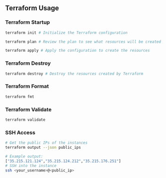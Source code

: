 ## Terraform Usage

### Terraform Startup

```bash
terraform init # Initialize the Terraform configuration

terraform plan # Review the plan to see what resources will be created

terraform apply # Apply the configuration to create the resources
```
### Terraform Destroy

```bash
terraform destroy # Destroy the resources created by Terraform
```
### Terraform Format

```bash
terraform fmt
```
### Terraform Validate

```bash
terraform validate
```

### SSH Access

```bash
# Get the public IPs of the instances
terraform output --json public_ips

# Example output:
["35.215.121.124","35.215.124.212","35.215.176.251"]
# SSH into the instance
ssh <your_username>@<public_ip>
```